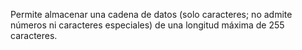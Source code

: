 Permite almacenar una cadena de datos (solo caracteres; no admite números ni caracteres especiales) de una longitud máxima de 255 caracteres.